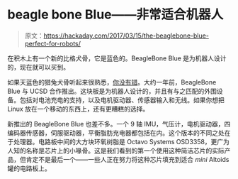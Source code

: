 # beagle bone Blue——非常适合机器人

> 原文：<https://hackaday.com/2017/03/15/the-beaglebone-blue-perfect-for-robots/>

在积木上有一个新的比格犬骨，它是蓝色的。BeagleBone Blue 是为机器人设计的，现在就可以买到。

如果天蓝色的猎兔犬骨听起来很熟悉，[你没有错](http://hackaday.com/2016/01/11/introducing-the-beaglebone-blue/)。大约一年前，BeagleBone Blue 与 UCSD 合作推出。这块板是为机器人设计的，并且有与之匹配的外围设备。包括对电池充电的支持，以及电机驱动器、传感器输入和无线。如果你想把 Linux 放在一个移动的东西上，还有更糟糕的选择。

新推出的 BeagleBone Blue 也差不多。一个 9 轴 IMU，气压计，电机驱动器，四编码器传感器，伺服驱动器，平衡脂肪充电器都包括在内。这个版本的不同之处在于处理器。电路板中间的大方块环氧树脂是 Octavo Systems OSD3358，更广为人知的名称是芯片上的小喙骨。这是我们看到的第一个使用这种简洁芯片的实际产品，但肯定不是最后一个——一些人正在努力将这种芯片填充到适合 *mini* Altoids 罐的电路板上。